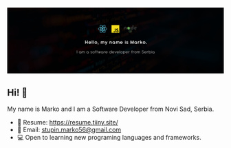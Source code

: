 [![Header](https://github.com/marko-stupin/marko-stupin/blob/main/banner.png?raw=true "Header")](https://github.com/marko-stupin)

## Hi! 👋
My name is Marko and I am a Software Developer from Novi Sad, Serbia.

- 📄 Resume: https://resume.tiiny.site/
- 📧 Email: stupin.marko56@gmail.com
- 💻 Open to learning new programing languages and frameworks.

<!--
**marko-stupin/marko-stupin** is a ✨ _special_ ✨ repository because its `README.md` (this file) appears on your GitHub profile.

Here are some ideas to get you started:

- 🔭 I’m currently working on ...
- 🌱 I’m currently learning ...
- 👯 I’m looking to collaborate on ...
- 🤔 I’m looking for help with ...
- 💬 Ask me about ...
- 📫 How to reach me: ...
- 😄 Pronouns: ...
- ⚡ Fun fact: ...
-->
